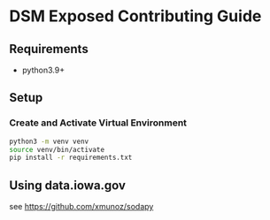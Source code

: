 # DSM Exposed Contributing Guide

## Requirements

- python3.9+

## Setup


### Create and Activate Virtual Environment

```zsh
python3 -m venv venv
source venv/bin/activate
pip install -r requirements.txt
```

## Using data.iowa.gov

see https://github.com/xmunoz/sodapy